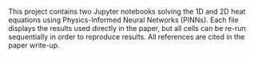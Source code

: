 This project contains two Jupyter notebooks solving the 1D and 2D heat equations using Physics-Informed Neural Networks (PINNs). Each file displays the results used directly in the paper, but all cells can be re-run sequentially in order to reproduce results. All references are cited in the paper write-up.
